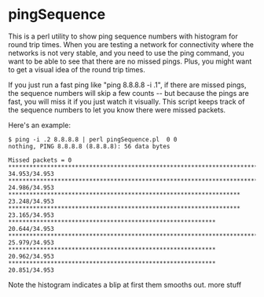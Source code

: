 # pingSequence
This is a perl utility to show ping sequence numbers with histogram for round trip times.
When you are testing a network for connectivity where the networks is not very stable, and
you need to use the ping command, you want to be able to see that there are no missed pings.
Plus, you might want to get a visual idea of the round trip times.

If you just run a fast ping like "ping 8.8.8.8 -i .1", if there are missed pings, the sequence
numbers will skip a few counts -- but because the pings are fast, you will miss it if you just
watch it visually.  This script keeps track of the sequence numbers to let you know there were
missed packets.

Here's an example:

```
$ ping -i .2 8.8.8.8 | perl pingSequence.pl  0 0
nothing, PING 8.8.8.8 (8.8.8.8): 56 data bytes

Missed packets = 0
**************************************************************************************************** 34.953/34.953
*********************************************************************** 24.986/34.953
****************************************************************** 23.248/34.953
****************************************************************** 23.165/34.953
*********************************************************** 20.644/34.953
************************************************************************** 25.979/34.953
*********************************************************** 20.962/34.953
*********************************************************** 20.851/34.953
```

Note the histogram indicates a blip at first them smooths out. 
more stuff
